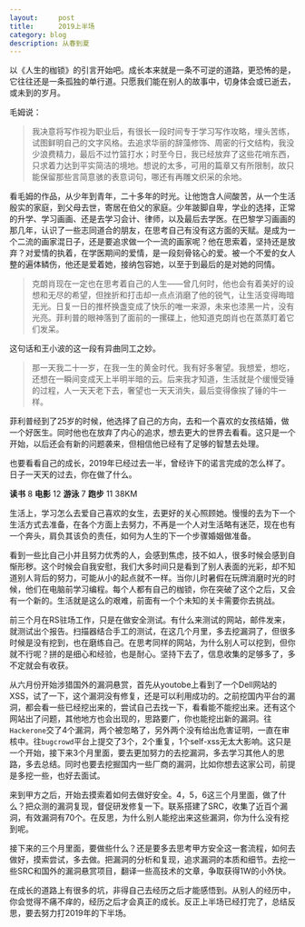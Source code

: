 ```yaml
---
layout:     post
title:      2019上半场
category: blog
description: 从春到夏
---
```


以《人生的枷锁》的引言开始吧。成长本来就是一条不可逆的道路，更恐怖的是，它往往还是一条孤独的单行道。只愿我们能在别人的故事中，切身体会或已逝去，或未到的岁月。

毛姆说：
>我决意将写作视为职业后，有很长一段时间专于学习写作攻略，埋头苦练，试图鲜明自己的文字风格。去追求华丽的辞藻修饰、周密的行文结构，我没少浪费精力，最后不过竹篮打水；时至今日，我已经放弃了这些花哨东西，只求着力达到平实简洁的境地。想说的太多，可用的篇章又有所限制，故只能保留那些言简意骇的表意词句，哪还有再雕文织采的余地。

看毛姆的作品，从少年到青年，二十多年的时光。让他饱含人间酸苦，从一个生活殷实的家庭，到父母去世，寄居在伯父的家庭。少年跛脚自卑，学业的选择，正常的升学、学习画画、还是去学习会计、律师，以及最后去学医。在巴黎学习画画的那几年，认识了一些志同道合的朋友，在思考自己有没有这方面的天赋。是成为一个二流的画家混日子，还是要追求做一个一流的画家呢？他在思索着，坚持还是放弃？对爱情的执着，在学医期间的爱情，是一段刻骨铭心的爱。被一个不爱的女人整的遍体鳞伤，他还是爱着她，接纳包容她，以至于到最后的是对她的同情。

>克朗肖现在一定也在思考着自己的人生——曾几何时，他也会有着美好的设想和无尽的希望，但挫折和打击却一点点消磨了他的锐气，让生活变得晦暗无光。日复一日的推杯换盏变成了快乐的唯一来源，未来也漆黑一片，没有光亮。菲利普的眼神落到了面前的一摞碟上，他知道克朗肖也在蒸蒸盯着它们发呆。

这句话和王小波的这一段有异曲同工之妙。

>那一天我二十一岁，在我一生的黄金时代。我有好多奢望。我想爱，想吃，还想在一瞬间变成天上半明半暗的云。后来我才知道，生活就是个缓慢受锤的过程，人一天天老下去，奢望也一天天消失，最后变得像挨了锤的牛一样。

菲利普经到了25岁的时候，他选择了自己的方向，去和一个喜欢的女孩结婚，做一个好医生。同时他也在放弃了内心的追求，想去更大的世界去看看。这只是一个开始，以后还会有新的问题袭来，但相信他已经有了足够的智慧去处理。

也要看看自己的成长，2019年已经过去一半，曾经许下的诺言完成的怎么样了。日子一天天的过去，你在做了什么。

**读书**   8
**电影** 12
**游泳**  7
**跑步** 11 38KM

生活上，学习怎么去爱自己喜欢的女生，去更好的关心照顾她。慢慢的去为下一个生活方式去准备，在各个方面上去努力，不再是一个人对生活略有迷茫，现在也有一个奔头，肩负其该负的责任，如何为人生的下一个步骤婚姻做准备。

看到一些比自己小并且努力优秀的人，会感到焦虑，技不如人，很多时候会感到自惭形秽。这个时候会自我安慰，我们大多时间只是看到了别人表面的光彩，却不知道别人背后的努力，可能从小的起点就不一样。当你儿时暑假在玩牌消磨时光的时候，他们在电脑前学习编程。每个人都有自己的枷锁，你在突破了这个之后，又会有一个新的。生活就是这么的艰难，前面有一个个未知的关卡需要你去挑战。

前三个月在RS驻场工作，只是在做安全测试。有什么来测试的网站，邮件发来，就测试出个报告。扫描器结合手工的测试，在这几个月里，多去挖漏洞了，但很多时候是没有挖到，也在磨练自己。在思考同样的网站，为什么别人可以挖到，但你就不行呢？拼的是细心和经验，也是耐心。坚持下去了，信息收集的足够多了，多不定就会有收获。

从六月份开始涉猎国外的漏洞悬赏，首先从youtobe上看到了一个Dell网站的XSS，试了一下，这个漏洞没有修复，还是可以利用成功的。之前挖国内平台的漏洞，都会看一些已经挖出来的，尝试自己去找一下，看看能不能挖出来。还有这个网站出了问题，其他地方也会出现的，思路要广，你也能挖出新的漏洞。往`Hackerone`交了4个漏洞，两个被忽略了，另外两个没有给出危害证明，一直在审核中。往`bugcrowd`平台上提交了3个，2个重复，1个self-xss无太大影响。这只是一个开始，接下来3个月里面，要去更加努力的去挖漏洞，多去学习其他人的思路，多去总结。同时也要去挖掘国内一些厂商的漏洞，比如你想去这家公司，前提是多挖一些，也好去面试。

来到甲方之后，开始去摸索着如何去做好安全。4，5，6这三个月里面，做了什么？把众测的漏洞复现，督促研发修复一下。联系搭建了SRC，收集了近百个漏洞，有效漏洞有70个。在反思，为什么别人能挖出来这些漏洞，你为什么没有挖到呢。

接下来的三个月里面，要做些什么？还是要多去思考甲方安全这一套流程，如何去做好，摸索尝试，多去做。把漏洞的分析和复现，追求漏洞的本质和细节。去挖一些SRC和国外的漏洞悬赏项目，翻译一些高技术的文章，争取获得1W的小外快。

在成长的道路上有很多的坑，非得自己去经历之后才能感悟到。从别人的经历中，你会觉得不痛不痒的，经历之后才会真正的成长。反正上半场已经打完了，总结反思，要去努力打2019年的下半场。

